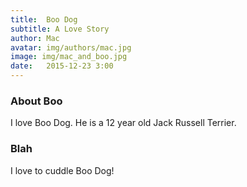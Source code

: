 ```yaml
---
title:  Boo Dog
subtitle: A Love Story
author: Mac
avatar: img/authors/mac.jpg
image: img/mac_and_boo.jpg
date:   2015-12-23 3:00
---
```


### About Boo
I love Boo Dog. He is a 12 year old Jack Russell Terrier.

### Blah
I love to cuddle Boo Dog!
